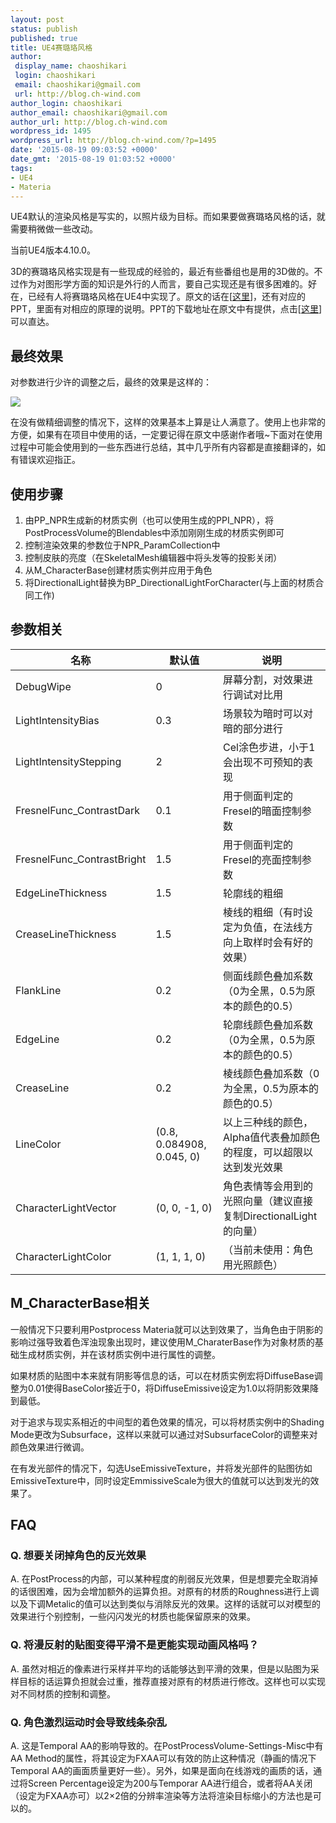 ```yaml
---
layout: post
status: publish
published: true
title: UE4赛璐珞风格
author:
 display_name: chaoshikari
 login: chaoshikari
 email: chaoshikari@gmail.com
 url: http://blog.ch-wind.com
author_login: chaoshikari
author_email: chaoshikari@gmail.com
author_url: http://blog.ch-wind.com
wordpress_id: 1495
wordpress_url: http://blog.ch-wind.com/?p=1495
date: '2015-08-19 09:03:52 +0000'
date_gmt: '2015-08-19 01:03:52 +0000'
tags:
- UE4
- Materia
---
```

UE4默认的渲染风格是写实的，以照片级为目标。而如果要做赛璐珞风格的话，就需要稍微做一些改动。


当前UE4版本4.10.0。


3D的赛璐珞风格实现是有一些现成的经验的，最近有些番组也是用的3D做的。不过作为对图形学方面的知识是外行的人而言，要自己实现还是有很多困难的。好在，已经有人将赛璐珞风格在UE4中实现了。原文的话在[[这里](https://forums.unrealengine.com/showthread.php?88581-%E3%82%A2%E3%83%B3%E3%83%AA%E3%82%A2%E3%83%AB%E3%82%A8%E3%83%B3%E3%82%B8%E3%83%B34%E3%81%A7%E3%83%8E%E3%83%B3%E3%83%95%E3%82%A9%E3%83%88%E3%83%AA%E3%82%A2%E3%83%AB%E6%8F%8F%E7%94%BB%E3%81%97%E3%82%88%E3%81%86%EF%BC%81)]，还有对应的PPT，里面有对相应的原理的说明。PPT的下载地址在原文中有提供，点击[[这里](https://www.slideshare.net/EpicGamesJapan/4-unreal-fest-2015-yokohama-54129845)]可以直达。


## 最终效果


对参数进行少许的调整之后，最终的效果是这样的：


[![](https://blog.ch-wind.com/wp-content/uploads/2017/03/phpiU9u6l.1453546682-1.png)](https://blog.ch-wind.com/ue4-cel-look/phpiu9u6l-1453546682-2/)


在没有做精细调整的情况下，这样的效果基本上算是让人满意了。使用上也非常的方便，如果有在项目中使用的话，一定要记得在原文中感谢作者哦~下面对在使用过程中可能会使用到的一些东西进行总结，其中几乎所有内容都是直接翻译的，如有错误欢迎指正。


## 使用步骤


1. 由PP_NPR生成新的材质实例（也可以使用生成的PPI_NPR），将PostProcessVolume的Blendables中添加刚刚生成的材质实例即可
2. 控制渲染效果的参数位于NPR_ParamCollection中
3. 控制皮肤的亮度（在SkeletalMesh编辑器中将头发等的投影关闭）
4. 从M_CharacterBase创建材质实例并应用于角色
5. 将DirectionalLight替换为BP_DirectionalLightForCharacter(与上面的材质合同工作)


## 参数相关




| 名称 | 默认值 | 说明 |
| --- | --- | --- |
| DebugWipe | 0 | 屏幕分割，对效果进行调试对比用 |
| LightIntensityBias | 0.3 | 场景较为暗时可以对暗的部分进行 |
| LightIntensityStepping | 2 | Cel涂色步进，小于1会出现不可预知的表现 |
| FresnelFunc_ContrastDark | 0.1 | 用于侧面判定的Fresel的暗面控制参数 |
| FresnelFunc_ContrastBright | 1.5 | 用于侧面判定的Fresel的亮面控制参数 |
| EdgeLineThickness | 1.5 | 轮廓线的粗细 |
| CreaseLineThickness | 1.5 | 棱线的粗细（有时设定为负值，在法线方向上取样时会有好的效果） |
| FlankLine | 0.2 | 侧面线颜色叠加系数（0为全黑，0.5为原本的颜色的0.5） |
| EdgeLine | 0.2 | 轮廓线颜色叠加系数（0为全黑，0.5为原本的颜色的0.5） |
| CreaseLine | 0.2 | 棱线颜色叠加系数（0为全黑，0.5为原本的颜色的0.5） |
| LineColor | (0.8, 0.084908, 0.045, 0) | 以上三种线的颜色，Alpha值代表叠加颜色的程度，可以超限以达到发光效果 |
| CharacterLightVector | (0, 0, -1, 0) | 角色表情等会用到的光照向量（建议直接复制DirectionalLight的向量） |
| CharacterLightColor | (1, 1, 1, 0) | （当前未使用：角色用光照颜色） |


## M_CharacterBase相关


一般情况下只要利用Postprocess Materia就可以达到效果了，当角色由于阴影的影响过强导致着色浑浊现象出现时，建议使用M_CharaterBase作为对象材质的基础生成材质实例，并在该材质实例中进行属性的调整。


如果材质的贴图中本来就有阴影等信息的话，可以在材质实例宏将DiffuseBase调整为0.01使得BaseColor接近于0，将DiffuseEmissive设定为1.0以将阴影效果降到最低。


对于追求与现实系相近的中间型的着色效果的情况，可以将材质实例中的Shading Mode更改为Subsurface，这样以来就可以通过对SubsurfaceColor的调整来对颜色效果进行微调。


在有发光部件的情况下，勾选UseEmissiveTexture，并将发光部件的贴图彷如EmissiveTexture中，同时设定EmmissiveScale为很大的值就可以达到发光的效果了。


## FAQ


### Q. 想要关闭掉角色的反光效果


A. 在PostProcess的内部，可以某种程度的削弱反光效果，但是想要完全取消掉的话很困难，因为会增加额外的运算负担。对原有的材质的Roughness进行上调以及下调Metalic的值可以达到类似与消除反光的效果。这样的话就可以对模型的效果进行个别控制，一些闪闪发光的材质也能保留原来的效果。


### Q. 将漫反射的贴图变得平滑不是更能实现动画风格吗？


A. 虽然对相近的像素进行采样并平均的话能够达到平滑的效果，但是以贴图为采样目标的话运算负担就会过重，推荐直接对原有的材质进行修改。这样也可以实现对不同材质的控制和调整。


### Q. 角色激烈运动时会导致线条杂乱


A. 这是Temporal AA的影响导致的。在PostProcessVolume-Settings-Misc中有AA Method的属性，将其设定为FXAA可以有效的防止这种情况（静画的情况下Temporal AA的画面质量更好一些）。另外，如果是面向在线游戏的画质的话，通过将Screen Percentage设定为200与Temporar AA进行组合，或者将AA关闭（设定为FXAA亦可）以2×2倍的分辨率渲染等方法将渲染目标缩小的方法也是可以的。


